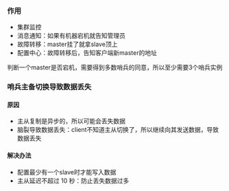 ### 作用

- 集群监控
- 消息通知：如果有机器宕机就告知管理员
- 故障转移：master挂了就拿slave顶上
- 配置中心：故障转移后，告知客户端新master的地址

判断一个master是否宕机，需要得到多数哨兵的同意，所以至少需要3个哨兵实例



### 哨兵主备切换导致数据丢失

#### 原因

- 主从复制是异步的，所以可能会丢失数据
- 脑裂导致数据丢失：client不知道主从切换了，所以继续向其发送数据，导致数据丢失

#### 解决办法

- 配置最少有一个slave时才能写入数据
- 主从延迟不超过 10 秒：防止丢失数据过多